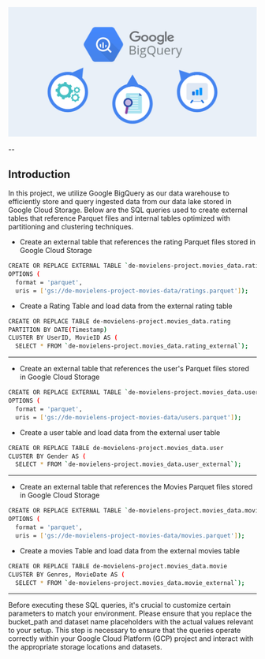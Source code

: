 ![Bigquery](https://github.com/Abubakrmali2/DE-Movies-Project/blob/main/Images/google-bigquery.png?raw=true)

--
## Introduction

In this project, we utilize Google BigQuery as our data warehouse to efficiently store and query ingested data from our data lake stored in Google Cloud Storage. Below are the SQL queries used to create external tables that reference Parquet files and internal tables optimized with partitioning and clustering techniques.


- Create an external table that references the rating Parquet files stored in Google Cloud Storage
```bash
CREATE OR REPLACE EXTERNAL TABLE `de-movielens-project.movies_data.rating_external`
OPTIONS (
  format = 'parquet',
  uris = ['gs://de-movielens-project-movies-data/ratings.parquet']);
```
- Create a Rating Table and load data from the external rating table
```bash
CREATE OR REPLACE TABLE de-movielens-project.movies_data.rating 
PARTITION BY DATE(Timestamp)
CLUSTER BY UserID, MovieID AS (
  SELECT * FROM `de-movielens-project.movies_data.rating_external`);
```
------------------------------------------------------------------------------------------------------------

- Create an external table that references the user's Parquet files stored in Google Cloud Storage
```bash
CREATE OR REPLACE EXTERNAL TABLE `de-movielens-project.movies_data.user_external`
OPTIONS (
  format = 'parquet',
  uris = ['gs://de-movielens-project-movies-data/users.parquet']);
```
- Create a user table and load data from the external user table
```bash
CREATE OR REPLACE TABLE de-movielens-project.movies_data.user 
CLUSTER BY Gender AS (
  SELECT * FROM `de-movielens-project.movies_data.user_external`);
```
------------------------------------------------------------------------------------------------------------

- Create an external table that references the Movies Parquet files stored in Google Cloud Storage
```bash
CREATE OR REPLACE EXTERNAL TABLE `de-movielens-project.movies_data.movie_external`
OPTIONS (
  format = 'parquet',
  uris = ['gs://de-movielens-project-movies-data/movies.parquet']);
```
- Create a movies Table and load data from the external movies table
```bash
CREATE OR REPLACE TABLE de-movielens-project.movies_data.movie 
CLUSTER BY Genres, MovieDate AS (
  SELECT * FROM `de-movielens-project.movies_data.movie_external`);
```
---

Before executing these SQL queries, it's crucial to customize certain parameters to match your environment. Please ensure that you replace the bucket_path and dataset name placeholders with the actual values relevant to your setup. This step is necessary to ensure that the queries operate correctly within your Google Cloud Platform (GCP) project and interact with the appropriate storage locations and datasets.
